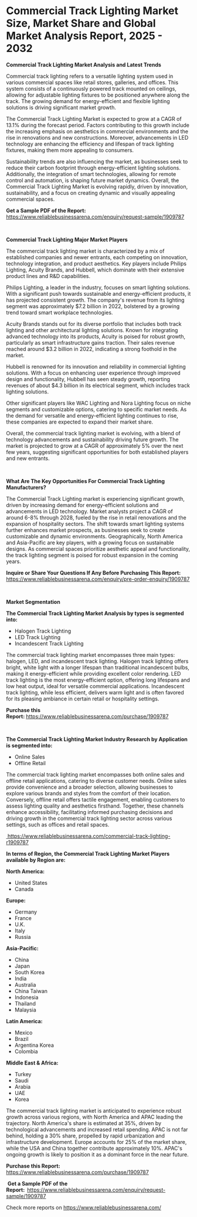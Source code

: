 <p><h1>Commercial Track Lighting Market Size, Market Share and Global Market Analysis Report, 2025 - 2032</h1></p><p><strong>Commercial Track Lighting Market Analysis and Latest Trends</strong></p>
<p><p>Commercial track lighting refers to a versatile lighting system used in various commercial spaces like retail stores, galleries, and offices. This system consists of a continuously powered track mounted on ceilings, allowing for adjustable lighting fixtures to be positioned anywhere along the track. The growing demand for energy-efficient and flexible lighting solutions is driving significant market growth. </p><p>The Commercial Track Lighting Market is expected to grow at a CAGR of 13.1% during the forecast period. Factors contributing to this growth include the increasing emphasis on aesthetics in commercial environments and the rise in renovations and new constructions. Moreover, advancements in LED technology are enhancing the efficiency and lifespan of track lighting fixtures, making them more appealing to consumers. </p><p>Sustainability trends are also influencing the market, as businesses seek to reduce their carbon footprint through energy-efficient lighting solutions. Additionally, the integration of smart technologies, allowing for remote control and automation, is shaping future market dynamics. Overall, the Commercial Track Lighting Market is evolving rapidly, driven by innovation, sustainability, and a focus on creating dynamic and visually appealing commercial spaces.</p></p>
<p><strong>Get a Sample PDF of the Report:&nbsp;</strong> <a href="https://www.reliablebusinessarena.com/enquiry/request-sample/1909787?utm_campaign=3267&utm_medium=2&utm_source=Github&utm_content=ia&utm_term=05042025&utm_id=commercial-track-lighting">https://www.reliablebusinessarena.com/enquiry/request-sample/1909787</a></p>
<p>&nbsp;</p>
<p><strong>Commercial Track Lighting Major Market Players</strong></p>
<p><p>The commercial track lighting market is characterized by a mix of established companies and newer entrants, each competing on innovation, technology integration, and product aesthetics. Key players include Philips Lighting, Acuity Brands, and Hubbell, which dominate with their extensive product lines and R&D capabilities.</p><p>Philips Lighting, a leader in the industry, focuses on smart lighting solutions. With a significant push towards sustainable and energy-efficient products, it has projected consistent growth. The company's revenue from its lighting segment was approximately $7.2 billion in 2022, bolstered by a growing trend toward smart workplace technologies.</p><p>Acuity Brands stands out for its diverse portfolio that includes both track lighting and other architectural lighting solutions. Known for integrating advanced technology into its products, Acuity is poised for robust growth, particularly as smart infrastructure gains traction. Their sales revenue reached around $3.2 billion in 2022, indicating a strong foothold in the market.</p><p>Hubbell is renowned for its innovation and reliability in commercial lighting solutions. With a focus on enhancing user experience through improved design and functionality, Hubbell has seen steady growth, reporting revenues of about $4.3 billion in its electrical segment, which includes track lighting solutions.</p><p>Other significant players like WAC Lighting and Nora Lighting focus on niche segments and customizable options, catering to specific market needs. As the demand for versatile and energy-efficient lighting continues to rise, these companies are expected to expand their market share.</p><p>Overall, the commercial track lighting market is evolving, with a blend of technology advancements and sustainability driving future growth. The market is projected to grow at a CAGR of approximately 5% over the next few years, suggesting significant opportunities for both established players and new entrants.</p></p>
<p>&nbsp;</p>
<p><strong>What Are The Key Opportunities For Commercial Track Lighting Manufacturers?</strong></p>
<p><p>The Commercial Track Lighting market is experiencing significant growth, driven by increasing demand for energy-efficient solutions and advancements in LED technology. Market analysts project a CAGR of around 6-8% through 2028, fueled by the rise in retail renovations and the expansion of hospitality sectors. The shift towards smart lighting systems further enhances market prospects, as businesses seek to create customizable and dynamic environments. Geographically, North America and Asia-Pacific are key players, with a growing focus on sustainable designs. As commercial spaces prioritize aesthetic appeal and functionality, the track lighting segment is poised for robust expansion in the coming years.</p></p>
<p><strong>Inquire or Share Your Questions If Any Before Purchasing This Report:</strong> <a href="https://www.reliablebusinessarena.com/enquiry/pre-order-enquiry/1909787?utm_campaign=3267&utm_medium=2&utm_source=Github&utm_content=ia&utm_term=05042025&utm_id=commercial-track-lighting">https://www.reliablebusinessarena.com/enquiry/pre-order-enquiry/1909787</a></p>
<p>&nbsp;</p>
<p><strong>Market Segmentation</strong></p>
<p><strong>The Commercial Track Lighting Market Analysis by types is segmented into:</strong></p>
<p><ul><li>Halogen Track Lighting</li><li>LED Track Lighting</li><li>Incandescent Track Lighting</li></ul></p>
<p><p>The commercial track lighting market encompasses three main types: halogen, LED, and incandescent track lighting. Halogen track lighting offers bright, white light with a longer lifespan than traditional incandescent bulbs, making it energy-efficient while providing excellent color rendering. LED track lighting is the most energy-efficient option, offering long lifespans and low heat output, ideal for versatile commercial applications. Incandescent track lighting, while less efficient, delivers warm light and is often favored for its pleasing ambiance in certain retail or hospitality settings.</p></p>
<p><strong>Purchase this Report:&nbsp;</strong><a href="https://www.reliablebusinessarena.com/purchase/1909787?utm_campaign=3267&utm_medium=2&utm_source=Github&utm_content=ia&utm_term=05042025&utm_id=commercial-track-lighting">https://www.reliablebusinessarena.com/purchase/1909787</a></p>
<p>&nbsp;</p>
<p><strong>The Commercial Track Lighting Market Industry Research by Application is segmented into:</strong></p>
<p><ul><li>Online Sales</li><li>Offline Retail</li></ul></p>
<p><p>The commercial track lighting market encompasses both online sales and offline retail applications, catering to diverse customer needs. Online sales provide convenience and a broader selection, allowing businesses to explore various brands and styles from the comfort of their location. Conversely, offline retail offers tactile engagement, enabling customers to assess lighting quality and aesthetics firsthand. Together, these channels enhance accessibility, facilitating informed purchasing decisions and driving growth in the commercial track lighting sector across various settings, such as offices and retail spaces.</p></p>
<p><a href="https://www.reliablebusinessarena.com/commercial-track-lighting-r1909787?utm_campaign=3267&utm_medium=2&utm_source=Github&utm_content=ia&utm_term=05042025&utm_id=commercial-track-lighting">&nbsp;https://www.reliablebusinessarena.com/commercial-track-lighting-r1909787</a></p>
<p><strong>In terms of Region, the Commercial Track Lighting Market Players available by Region are:</strong></p>
<p>
    <p> <strong> North America: </strong>
        <ul>
            <li>United States</li>
            <li>Canada</li>
        </ul>
        </p> 
    <p> <strong> Europe: </strong>
        <ul>
            <li>Germany</li>
            <li>France</li>
            <li>U.K.</li>
            <li>Italy</li>
            <li>Russia</li>
        </ul>
        </p> 
    <p> <strong> Asia-Pacific: </strong>
        <ul>
            <li>China</li>
            <li>Japan</li>
            <li>South Korea</li>
            <li>India</li>
            <li>Australia</li>
            <li>China Taiwan</li>
            <li>Indonesia</li>
            <li>Thailand</li>
            <li>Malaysia</li>
        </ul>
        </p> 
    <p> <strong> Latin America: </strong>
        <ul>
            <li>Mexico</li>
            <li>Brazil</li>
            <li>Argentina Korea</li>
            <li>Colombia</li>
        </ul>
        </p> 
    <p> <strong> Middle East & Africa: </strong>
        <ul>
            <li>Turkey</li>
            <li>Saudi</li>
            <li>Arabia</li>
            <li>UAE</li>
            <li>Korea</li>
        </ul>
    </p>
    </p>
<p><p>The commercial track lighting market is anticipated to experience robust growth across various regions, with North America and APAC leading the trajectory. North America's share is estimated at 35%, driven by technological advancements and increased retail spending. APAC is not far behind, holding a 30% share, propelled by rapid urbanization and infrastructure development. Europe accounts for 25% of the market share, while the USA and China together contribute approximately 10%. APAC's ongoing growth is likely to position it as a dominant force in the near future.</p></p>
<p><strong>Purchase this Report: </strong><a href="https://www.reliablebusinessarena.com/purchase/1909787?utm_campaign=3267&utm_medium=2&utm_source=Github&utm_content=ia&utm_term=05042025&utm_id=commercial-track-lighting">https://www.reliablebusinessarena.com/purchase/1909787</a></p>
<p>&nbsp;<strong>Get a Sample PDF of the Report:&nbsp;&nbsp;</strong><a href="https://www.reliablebusinessarena.com/enquiry/request-sample/1909787?utm_campaign=3267&utm_medium=2&utm_source=Github&utm_content=ia&utm_term=05042025&utm_id=commercial-track-lighting">https://www.reliablebusinessarena.com/enquiry/request-sample/1909787</a></p>
<p><strong></strong></p>
<p>Check more reports on <a href="https://www.reliablebusinessarena.com/?utm_campaign=3267&utm_medium=2&utm_source=Github&utm_content=ia&utm_term=05042025&utm_id=commercial-track-lighting">https://www.reliablebusinessarena.com/</a></p>
